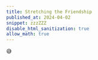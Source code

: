 ```yaml
---
title: Stretching the Friendship
published_at: 2024-04-02
snippet: zzzZZZ
disable_html_sanitization: true
allow_math: true
---
```


<div id="emoji">&#128517</div>

<canvas id="kite" ></canvas>

<script type="module">
   const a_ctx = new AudioContext ()
   a_ctx.suspend ()

   const cnv = document.getElementById (`kite`)
   cnv.width = cnv.parentNode.scrollWidth
   cnv.height = cnv.width * 3 / 2

   const ctx = cnv.getContext (`2d`)

   const div = document.getElementById (`emoji`)
   Object.assign (div.style, {
      position: `absolute`,
      userSelect: `none`,
      zIndex: `1`,
      textAlign: `center`,
      fontSize: `120px`,
      width: `${ cnv.width }px`,
      top: `${ (cnv.height / 4) + 100 }px`,
   })

   const set_emoji = e => {
      div.innerHTML = e
   }

   const rand_int = m => Math.floor (Math.random () * m)

   const snores = []

   let snoring = false
   let snore_i = rand_int (8)

   for (let i = 0; i < 7; i++) {
      const audio = document.createElement (`audio`)
      audio.src = `/240421/snores/${ i }.mp3`
      audio.onplay = () => {
         set_emoji (`&#128564`)
         snoring = true
      }
      audio.onended = () => {
         set_emoji (`&#128517`)
         snoring = false
         snore_i += rand_int (5) + 1
         snore_i %= snores.length
      }
      snores.push (audio)
   }


   ctx.fillStyle = `hsl(${ Math.random () * 360 }, 100%, 80%)`

   ctx.beginPath ()
   ctx.moveTo (cnv.width / 2, 0)
   ctx.lineTo (0, cnv.height / 4)
   ctx.lineTo (cnv.width / 2, cnv.height)
   ctx.lineTo (cnv.width, cnv.height / 4)
   ctx.closePath ()
   ctx.fill ()

   div.onpointerdown = () => {
      if (snoring) return
      snores[snore_i].play ()
   }
</script>